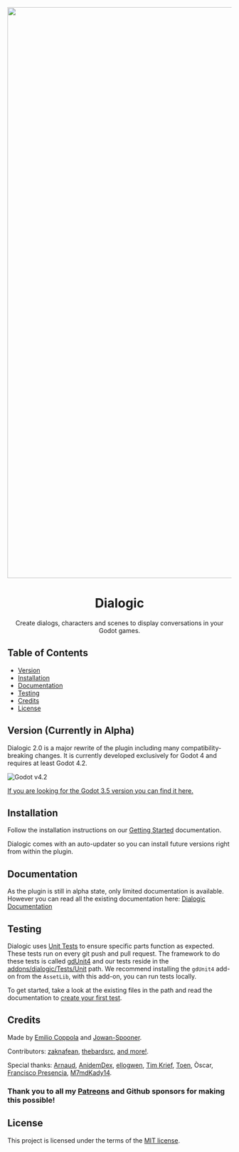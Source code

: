 <p align="center">
  <img width="1280" alt="cover" src="https://user-images.githubusercontent.com/2206700/189457799-6327bab0-b085-4421-8640-6a18e395d17d.png">
</p>

<h1 align="center">Dialogic</h1>

<p align="center">
  Create dialogs, characters and scenes to display conversations in your Godot games.
</p>

## Table of Contents
- [Version](#version)
- [Installation](#installation)
- [Documentation](#documentation)
- [Testing](#testing)
- [Credits](#credits)
- [License](#license)

## Version (Currently in Alpha) 

Dialogic 2.0 is a major rewrite of the plugin including many compatibility-breaking changes. It is currently developed exclusively for Godot 4 and requires at least Godot 4.2.

![Godot v4.2](https://img.shields.io/badge/Godot-v4.2-%23478cbf)

[If you are looking for the Godot 3.5 version you can find it here.](https://github.com/dialogic-godot/dialogic/tree/dialogic-1)

## Installation
Follow the installation instructions on our [Getting Started](https://dialogic-docs.coppolaemilio.com/getting-started.html#1-installation--activation) documentation.

Dialogic comes with an auto-updater so you can install future versions right from within the plugin.

## Documentation
As the plugin is still in alpha state, only limited documentation is available. However you can read all the existing documentation here:
[Dialogic Documentation](https://dialogic-docs.coppolaemilio.com/)

## Testing
Dialogic uses [Unit Tests](https://en.wikipedia.org/wiki/Unit_testing) to ensure specific parts function as expected. These tests run on every git push and pull request. The framework to do these tests is called [gdUnit4](https://github.com/MikeSchulze/gdUnit4) and our tests reside in the [addons/dialogic/Tests/Unit](https://github.com/dialogic-godot/dialogic/tree/main/addons/dialogic/Tests/Unit) path. We recommend installing the `gdUnit4` add-on from the `AssetLib`, with this add-on, you can run tests locally.

To get started, take a look at the existing files in the path and read the documentation to [create your first test](https://mikeschulze.github.io/gdUnit4/first_steps/firstTest/).

## Credits
Made by [Emilio Coppola](https://github.com/coppolaemilio) and [Jowan-Spooner](https://github.com/Jowan-Spooner).

Contributors: [zaknafean](https://github.com/zaknafean), [thebardsrc](https://github.com/thebardsrc), [and more!](https://github.com/dialogic-godot/dialogic/graphs/contributors).

Special thanks: [Arnaud](https://github.com/arnaudvergnet), [AnidemDex](https://github.com/AnidemDex), [ellogwen](https://github.com/ellogwen), [Tim Krief](https://github.com/timkrief), [Toen](https://twitter.com/ToenAndreMC), Òscar, [Francisco Presencia](https://francisco.io/), [M7mdKady14](https://github.com/M7mdKady14).

### Thank you to all my [Patreons](https://www.patreon.com/coppolaemilio) and Github sponsors for making this possible!

## License
This project is licensed under the terms of the [MIT license](https://github.com/dialogic-godot/dialogic/blob/main/LICENSE).
